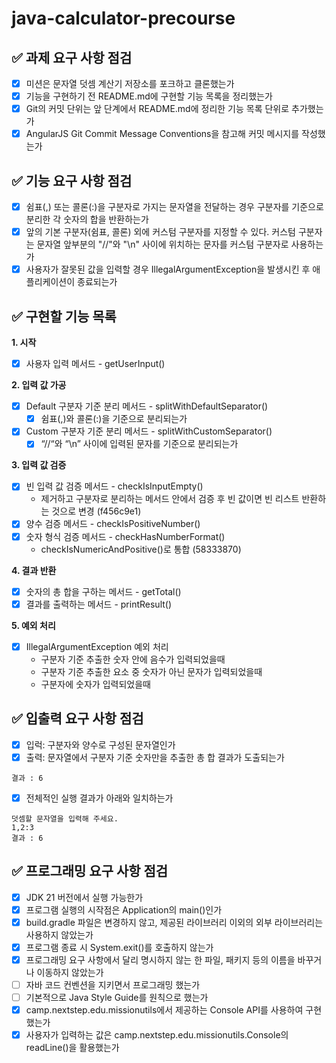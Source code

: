 # java-calculator-precourse

## ✅ 과제 요구 사항 점검

- [x] 미션은 문자열 덧셈 계산기 저장소를 포크하고 클론했는가
- [x] 기능을 구현하기 전 README.md에 구현할 기능 목록을 정리했는가
- [x] Git의 커밋 단위는 앞 단계에서 README.md에 정리한 기능 목록 단위로 추가했는가
- [x] AngularJS Git Commit Message Conventions을 참고해 커밋 메시지를 작성했는가

## ✅ 기능 요구 사항 점검

- [x] 쉼표(,) 또는 콜론(:)을 구분자로 가지는 문자열을 전달하는 경우 구분자를 기준으로 분리한 각 숫자의 합을 반환하는가
- [x] 앞의 기본 구분자(쉼표, 콜론) 외에 커스텀 구분자를 지정할 수 있다. 커스텀 구분자는 문자열 앞부분의 "//"와 "\n" 사이에 위치하는 문자를 커스텀 구분자로 사용하는가
- [x] 사용자가 잘못된 값을 입력할 경우 IllegalArgumentException을 발생시킨 후 애플리케이션이 종료되는가

## ✅ 구현할 기능 목록

**1. 시작**
- [x] 사용자 입력 메서드 - getUserInput()

**2. 입력 값 가공**
- [x] Default 구분자 기준 분리 메서드 - splitWithDefaultSeparator()
  - [x] 쉼표(,)와 콜론(:)을 기준으로 분리되는가
- [x] Custom 구분자 기준 분리 메서드 - splitWithCustomSeparator()
  - [x] “//“와 “\n” 사이에 입력된 문자를 기준으로 분리되는가

**3. 입력 값 검증**
- [x] 빈 입력 값 검증 메서드 - checkIsInputEmpty()
  - 제거하고 구분자로 분리하는 메서드 안에서 검증 후 빈 값이면 빈 리스트 반환하는 것으로 변경 (f456c9e1)
- [x] 양수 검증 메서드 - checkIsPositiveNumber()
- [x] 숫자 형식 검증 메서드 - checkHasNumberFormat()
  - checkIsNumericAndPositive()로 통합 (58333870)

**4. 결과 반환**
- [x] 숫자의 총 합을 구하는 메서드 - getTotal()
- [x] 결과를 출력하는 메서드 - printResult()

**5. 예외 처리**
- [x] IllegalArgumentException 예외 처리
  - 구분자 기준 추출한 숫자 안에 음수가 입력되었을때
  - 구분자 기준 추출한 요소 중 숫자가 아닌 문자가 입력되었을때
  - 구분자에 숫자가 입력되었을때

## ✅ 입출력 요구 사항 점검

- [x] 입럭: 구분자와 양수로 구성된 문자열인가
- [x] 출력: 문자열에서 구분자 기준 숫자만을 추출한 총 합 결과가 도출되는가
```text
결과 : 6
```
- [x] 전체적인 실행 결과가 아래와 일치하는가
```text
덧셈할 문자열을 입력해 주세요.
1,2:3
결과 : 6
```

## ✅ 프로그래밍 요구 사항 점검

- [x] JDK 21 버전에서 실행 가능한가
- [x] 프로그램 실행의 시작점은 Application의 main()인가
- [x] build.gradle 파일은 변경하지 않고, 제공된 라이브러리 이외의 외부 라이브러리는 사용하지 않았는가
- [x] 프로그램 종료 시 System.exit()를 호출하지 않는가
- [x] 프로그래밍 요구 사항에서 달리 명시하지 않는 한 파일, 패키지 등의 이름을 바꾸거나 이동하지 않았는가
- [ ] 자바 코드 컨벤션을 지키면서 프로그래밍 했는가
- [ ] 기본적으로 Java Style Guide를 원칙으로 했는가
- [x] camp.nextstep.edu.missionutils에서 제공하는 Console API를 사용하여 구현했는가
- [x] 사용자가 입력하는 값은 camp.nextstep.edu.missionutils.Console의 readLine()을 활용했는가